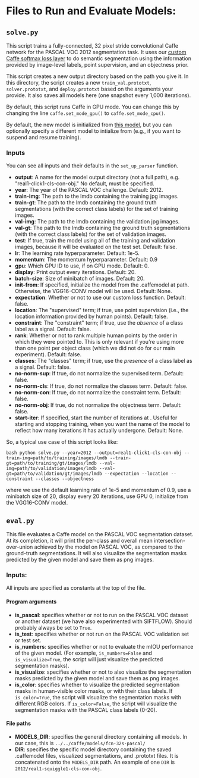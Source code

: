 # Files to Run and Evaluate Models:

## ``solve.py``

This script trains a fully-connected, 32 pixel stride convolutional Caffe network for the PASCAL VOC 2012 segmentation task. It uses our [custom Caffe softmax loss layer](https://github.com/abearman/whats-the-point1/blob/454f0b04d8875349d287801d1041aa9820fe7f50/caffe/src/caffe/layers/softmax_loss_expectation_layer.cu) to do semantic segmentation using the information provided by image-level labels, point supervision, and an objectness prior. 

This script creates a new output directory based on the path you give it. In this directory, the script creates a new ``train_val.prototxt``, ``solver.prototxt``, and ``deploy.prototxt`` based on the arguments your provide. It also saves all models here (one snapshot every 1,000 iterations). 

By default, this script runs Caffe in GPU mode. You can change this by changing the line ``caffe.set_mode_gpu()`` to ``caffe.set_mode_cpu()``. 

By default, the new model is initialized from [this model](https://github.com/abearman/whats-the-point1/tree/master/caffe/models/vgg16-conv-pascal), but you can optionally specify a different model to intialize from (e.g., if you want to suspend and resume training).
 
### Inputs
You can see all inputs and their defaults in the ``set_up_parser`` function.

* **output**: A name for the model output directory (not a full path), e.g. "real1-click1-cls-con-obj." No default, must be specified.
* **year**: The year of the PASCAL VOC challenge. Default: 2012.
* **train-img**: The path to the lmdb containing the training jpg images.
* **train-gt**: The path to the lmdb containing the ground truth segmentations (with the correct class labels) for the set of training images.
* **val-img**: The path to the lmdb containing the validation jpg images.
* **val-gt**: The path to the lmdb containing the ground truth segmentations (with the correct class labels) for the set of validation images. 
* **test**: If true, train the model using all of the training and validation images, because it will be evaluated on the test set. Default: false.
* **lr**: The learning rate hyperparameter. Default: 1e-5.
* **momentum**: The momentum hyperparameter. Default: 0.9
* **gpu**: Which GPU ID to use, if on GPU mode. Default: 0.
* **display**: Print output every <display> iterations. Default: 20.
* **batch-size**: Size of minibatch of images. Default: 20.
* **init-from**: If specified, initialize the model from the .caffemodel at <init-from> path. Otherwise, the VGG16-CONV model will be used. Default: None. 
* **expectation**: Whether or not to use our custom loss function. Default: false.
* **location**: The "supervised" term; if true, use point supervision (i.e., the location information provided by human points). Default: false. 
* **constraint**: The "constraint" term; if true, use the *absence* of a class label as a signal. Default: false.
* **rank**: Whether or not to rank multiple human points by the order in which they were pointed to. This is only relevant if you're using more than one point per object class (which we did not do for our main experiment). Default: false.  
* **classes**: The "classes" term; if true, use the *presence* of a class label as a signal. Default: false.
* **no-norm-sup**: If true, do not normalize the supervised term. Default: false.
* **no-norm-cls**: If true, do not normalize the classes term. Default: false.
* **no-norm-con**: If true, do not normalize the constraint term. Default: false.
* **no-norm-obj**: If true, do not normalize the objectness term. Default: false.
* **start-iter**: If specified, start the number of iterations at <start-iter>. Useful for starting and stopping training, when you want the name of the model to reflect how many iterations it has actually undergone. Default: None. 

So, a typical use case of this script looks like:

``bash
python solve.py --year=2012 --output=real1-click1-cls-con-obj --train-img=path/to/training/images/lmdb --train-gt=path/to/training/gt/images/lmdb --val-img=path/to/validation/images/lmdb --val-gt=path/to/validation/gt/images/lmdb --expectation --location --constraint --classes --objectness 
``

where we use the default learning rate of 1e-5 and momentum of 0.9, use a minibatch size of 20, display every 20 iterations, use GPU 0, initialize from the VGG16-CONV model.

## ``eval.py``

This file evaluates a Caffe model on the PASCAL VOC segmentation dataset. At its completion, it will print the per-class and overall mean intersection-over-union achieved by the model on PASCAL VOC, as compared to the ground-truth segmentations. It will also visualize the segmentation masks predicted by the given model and save them as png images.

### Inputs: 

All inputs are specified as constants at the top of the file. 

#### Program arguments

* **is_pascal**: specifies whether or not to run on the PASCAL VOC dataset or another dataset (we have also experimented with SIFTFLOW). Should probably always be set to ``True``. 
* **is_test**: specifies whether or not run on the PASCAL VOC validation set or test set. 
* **is_numbers**: specifies whether or not to evaluate the mIOU performance of the given model. (For example, ``is_numbers=False`` and ``is_visualize=True``, the script will just visualize the predicted segmentation masks). 
* **is_visualize**: specifies whether or not to also visualize the segmentation masks predicted by the given model and save them as png images.
* **is_color**: specifies whether to visualize the predicted segmentation masks in human-visible color masks, or with their class labels. If ``is_color=True``, the script will visualize the segmentation masks with different RGB colors. If ``is_color=False``, the script will visualize the segmentation masks with the PASCAL class labels (0-20). 

#### File paths

* **MODELS_DIR**: specifies the general directory containing all models. In our case, this is ``../../caffe/models/fcn-32s-pascal/``
* **DIR**: specifies the specific model directory containing the saved .caffemodel files, visualized segmentations, and .prototxt files. It is concatenated onto the ``MODELS_DIR`` path. An example of one ``DIR`` is ``2012/real1-squiggle1-cls-con-obj``. 



